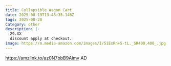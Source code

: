 ```yaml
---
title: Collapsible Wagon Cart
date: 2025-08-19T13:48:35.148Z
tags: 2025-08-20
Category: other
description: |-
  29.XX
  discount apply at checkout.
image: https://m.media-amazon.com/images/I/51ExRn+S-tL._SR400,400_.jpg
---
```

https://amzlink.to/az0N7bbB9Aimv  AD